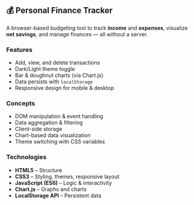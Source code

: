 ## 💰 Personal Finance Tracker

A browser-based budgeting tool to track **income** and **expenses**, visualize **net savings**, and manage finances — all without a server.

### Features
- Add, view, and delete transactions
- Dark/Light theme toggle
- Bar & doughnut charts (via Chart.js)
- Data persists with `localStorage`
- Responsive design for mobile & desktop

### Concepts
- DOM manipulation & event handling
- Data aggregation & filtering
- Client-side storage
- Chart-based data visualization
- Theme switching with CSS variables

### Technologies
- **HTML5** – Structure
- **CSS3** – Styling, themes, responsive layout
- **JavaScript (ES6)** – Logic & interactivity
- **Chart.js** – Graphs and charts
- **LocalStorage API** – Persistent data
